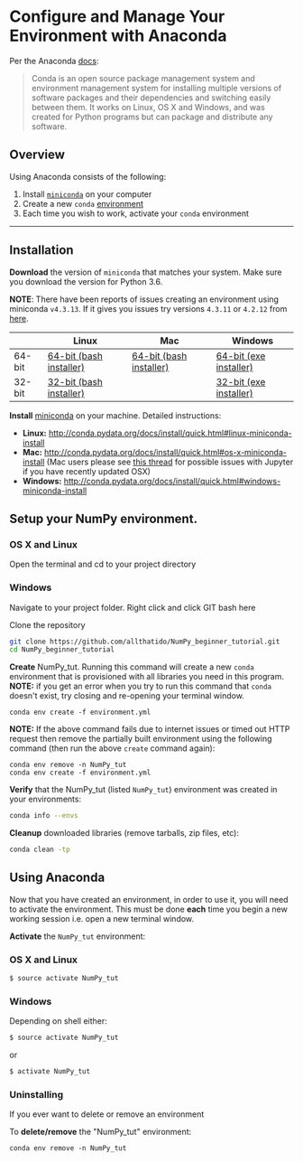 # Configure and Manage Your Environment with Anaconda

Per the Anaconda [docs](http://conda.pydata.org/docs):

> Conda is an open source package management system and environment management system 
for installing multiple versions of software packages and their dependencies and 
switching easily between them. It works on Linux, OS X and Windows, and was created 
for Python programs but can package and distribute any software.

## Overview
Using Anaconda consists of the following:

1. Install [`miniconda`](http://conda.pydata.org/miniconda.html) on your computer
2. Create a new `conda` [environment](http://conda.pydata.org/docs/using/envs.html)
3. Each time you wish to work, activate your `conda` environment

---

## Installation

**Download** the version of `miniconda` that matches your system. Make sure you download the version for Python 3.6.

**NOTE**: There have been reports of issues creating an environment using miniconda `v4.3.13`. If it gives you issues try versions `4.3.11` or `4.2.12` from [here](https://repo.continuum.io/miniconda/).

|        | Linux | Mac | Windows | 
|--------|-------|-----|---------|
| 64-bit | [64-bit (bash installer)][lin64] | [64-bit (bash installer)][mac64] | [64-bit (exe installer)][win64]
| 32-bit | [32-bit (bash installer)][lin32] |  | [32-bit (exe installer)][win32]

[win64]: https://repo.continuum.io/miniconda/Miniconda3-latest-Windows-x86_64.exe
[win32]: https://repo.continuum.io/miniconda/Miniconda3-latest-Windows-x86.exe
[mac64]: https://repo.continuum.io/miniconda/Miniconda3-latest-MacOSX-x86_64.sh
[lin64]: https://repo.continuum.io/miniconda/Miniconda3-latest-Linux-x86_64.sh
[lin32]: https://repo.continuum.io/miniconda/Miniconda3-latest-Linux-x86.sh

**Install** [miniconda](http://conda.pydata.org/miniconda.html) on your machine. Detailed instructions:

- **Linux:** http://conda.pydata.org/docs/install/quick.html#linux-miniconda-install 
- **Mac:** http://conda.pydata.org/docs/install/quick.html#os-x-miniconda-install (Mac users please see [this thread](https://github.com/jupyter/notebook/issues/2438) for possible issues with Jupyter if you have recently updated OSX)
- **Windows:** http://conda.pydata.org/docs/install/quick.html#windows-miniconda-install


## Setup your NumPy environment. 

### OS X and Linux
Open the terminal and cd to your project directory 

### Windows
Navigate to your project folder. Right click and click GIT bash here 

Clone the repository

```sh
git clone https://github.com/allthatido/NumPy_beginner_tutorial.git
cd NumPy_beginner_tutorial
```

**Create** NumPy_tut.  Running this command will create a new `conda` environment that is provisioned with all libraries you need in this program.  
**NOTE:** if you get an error when you try to run this command that `conda` doesn't exist, try closing and re-opening your terminal window.
```
conda env create -f environment.yml
```
**NOTE:** If the above command fails due to internet issues or timed out HTTP request then remove the partially built environment using the following command (then run the above `create` command again):
```
conda env remove -n NumPy_tut
conda env create -f environment.yml
```
**Verify** that the NumPy_tut (listed `NumPy_tut`) environment was created in your environments:

```sh
conda info --envs
```

**Cleanup** downloaded libraries (remove tarballs, zip files, etc):

```sh
conda clean -tp
```

## Using Anaconda

Now that you have created an environment, in order to use it, you will need to activate the environment. This must be done **each** time you begin a new working session i.e. open a new terminal window. 

**Activate** the `NumPy_tut` environment:

### OS X and Linux
```sh
$ source activate NumPy_tut
```

### Windows

Depending on shell either:

```sh
$ source activate NumPy_tut
```
or

```sh
$ activate NumPy_tut
```

### Uninstalling

If you ever want to delete or remove an environment 

To **delete/remove** the "NumPy_tut" environment:
```
conda env remove -n NumPy_tut
```
